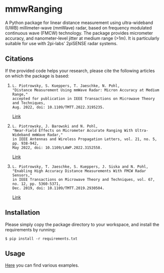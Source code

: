 # mmwRanging
A Python package for linear distance measurement using ultra-wideband (UWB) millimeter-wave (mmWave) radar, based on
frequency modulated continuous wave (FMCW) technology. The package provides micrometer accuracy, and nanometer-level
jitter at medium range (>1m). It is particularly suitable for use with 2pi-labs' 2piSENSE radar systems.

## Citations
If the provided code helps your research, please cite the following articles on which the package is based:

1.  ```
    L. Piotrowsky, S. Kueppers, T. Jaeschke, N. Pohl,
    "Distance Measurement Using mmWave Radar: Micron Accuracy at Medium Range,"
    accepted for publication in IEEE Transactions on Microwave Theory and Techniques,
    Aug. 2022, doi: 10.1109/TMTT.2022.3195235.
    ```
    [Link](https://ieeexplore.ieee.org/document/9865998)
2.  ```
    L. Piotrowsky, J. Barowski and N. Pohl,
    "Near-Field Effects on Micrometer Accurate Ranging With Ultra-Wideband mmWave Radar,"
    in IEEE Antennas and Wireless Propagation Letters, vol. 21, no. 5, pp. 938-942,
    May 2022, doi: 10.1109/LAWP.2022.3152558.
    ```
    [Link](https://ieeexplore.ieee.org/document/9716857)
3.  ```
    L. Piotrowsky, T. Jaeschke, S. Kueppers, J. Siska and N. Pohl,
    "Enabling High Accuracy Distance Measurements With FMCW Radar Sensors,"
    in IEEE Transactions on Microwave Theory and Techniques, vol. 67, no. 12, pp. 5360-5371,
    Dec. 2019, doi: 10.1109/TMTT.2019.2930504.
    ```
    [Link](https://ieeexplore.ieee.org/document/8844304)

## Installation
Please simply copy the package directory to your workspace, and install the requirements by running:
```
$ pip install -r requirements.txt
```

## Usage
[Here](./examples) you can find various examples.